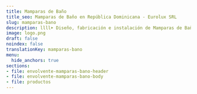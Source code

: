 ```yaml
---
title: Mamparas de Baño
title_seo: Mamparas de Baño en República Dominicana - Eurolux SRL
slug: mamparas-bano
description: llll➤ Diseño, fabricación e instalación de Mamparas de Baño ✅ y todo tipo de envolvente y fachada ligera para su proyecto.
image: logo.png
draft: false
noindex: false
translationKey: mamparas-bano
menu:
  hide_anchors: true
sections:
- file: envolvente-mamparas-bano-header
- file: envolvente-mamparas-bano-body
- file: productos
---
```

